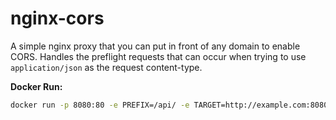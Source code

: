 # nginx-cors

A simple nginx proxy that you can put in front of any domain to enable CORS.
Handles the preflight requests that can occur when trying to use `application/json` 
as the request content-type.
 
**Docker Run:**

```bash
docker run -p 8080:80 -e PREFIX=/api/ -e TARGET=http://example.com:8080/ -d pwcong/nginx-cors
```

